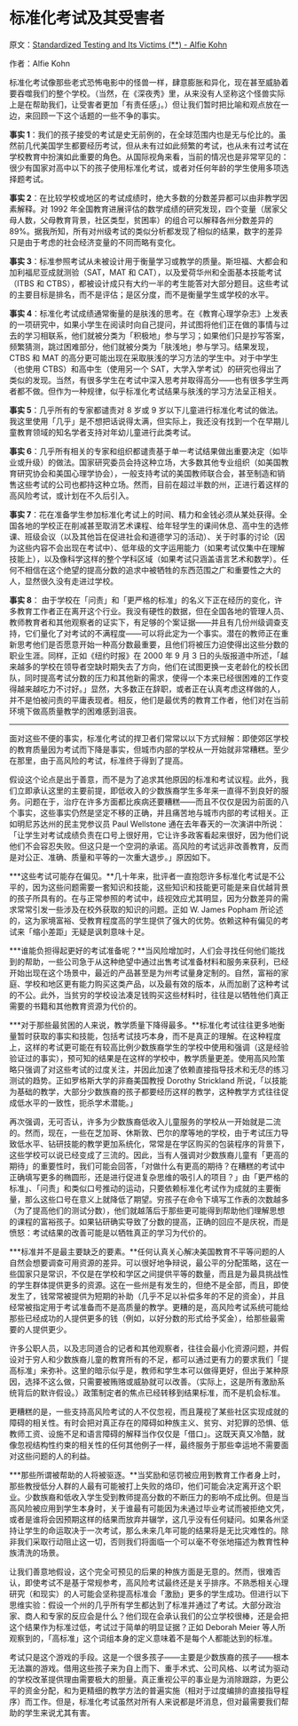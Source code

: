 # 标准化考试及其受害者

原文：[Standardized Testing and Its Victims (**) - Alfie Kohn](https://www.alfiekohn.org/article/standardized-testing-victims/)

作者：Alfie Kohn

标准化考试像那些老式恐怖电影中的怪兽一样，肆意膨胀和异化，现在甚至威胁着要吞噬我们的整个学校。（当然，在《深夜秀》里，从来没有人坚称这个怪兽实际上是在帮助我们，让受害者更加「有责任感」。）但让我们暂时把比喻和观点放在一边，来回顾一下这个话题的一些不争的事实。

**事实 1**：我们的孩子接受的考试是史无前例的，在全球范围内也是无与伦比的。虽然前几代美国学生都要经历考试，但从未有过如此频繁的考试，也从未有过考试在学校教育中扮演如此重要的角色。从国际视角来看，当前的情况也是非常罕见的：很少有国家对高中以下的孩子使用标准化考试，或者对任何年龄的学生使用多项选择题考试。

**事实 2**：在比较学校或地区的考试成绩时，绝大多数的分数差异都可以由非教学因素解释。对 1992 年全国教育进展评估的数学成绩的研究发现，四个变量（居家父母人数，父母教育背景，社区类型，贫困率）的组合可以解释各州分数差异的 89%。据我所知，所有对州级考试的类似分析都发现了相似的结果，数字的差异只是由于考虑的社会经济变量的不同而略有变化。

**事实 3**：标准参照考试从未被设计用于衡量学习或教学的质量。斯坦福、大都会和加利福尼亚成就测验（SAT，MAT 和 CAT），以及爱荷华州和全面基本技能考试（ITBS 和 CTBS），都被设计成只有大约一半的考生能答对大部分题目。这些考试的主要目标是排名，而不是评估；是区分度，而不是衡量学生或学校的水平。

**事实 4**：标准化考试成绩通常衡量的是肤浅的思考。在《教育心理学杂志》上发表的一项研究中，如果小学生在阅读时向自己提问，并试图将他们正在做的事情与过去的学习相联系，他们就被分类为「积极地」参与学习；如果他们只是抄写答案，频繁猜测，跳过困难部分，他们就被分类为「肤浅地」参与学习。结果发现，CTBS 和 MAT 的高分更可能出现在采取肤浅的学习方法的学生中。对于中学生（也使用 CTBS）和高中生（使用另一个 SAT，大学入学考试）的研究也得出了类似的发现。当然，有很多学生在考试中深入思考并取得高分——也有很多学生两者都不做。但作为一种规律，似乎标准化考试结果与肤浅的学习方法呈正相关。

**事实 5**：几乎所有的专家都谴责对 8 岁或 9 岁以下儿童进行标准化考试的做法。我这里使用「几乎」是不想把话说得太满，但实际上，我还没有找到一个在早期儿童教育领域的知名学者支持对年幼儿童进行此类考试。

**事实 6**：几乎所有相关的专家和组织都谴责基于单一考试结果做出重要决定（如毕业或升级）的做法。国家研究委员会持这种立场，大多数其他专业组织（如美国教育研究协会和美国心理学协会），一般支持考试的美国教师联合会，甚至制造和销售这些考试的公司也都持这种立场。然而，目前在超过半数的州，正进行着这样的高风险考试，或计划在不久后引入。

**事实 7**：花在准备学生参加标准化考试上的时间、精力和金钱必须从某处获得。全国各地的学校正在削减甚至取消艺术课程、给年轻学生的课间休息、高中生的选修课、班级会议（以及其他旨在促进社会和道德学习的活动）、关于时事的讨论（因为这些内容不会出现在考试中）、低年级的文字运用能力（如果考试仅集中在理解技能上），以及像科学这样的整个学科区域（如果考试只涵盖语言艺术和数学）。任何不相信在这个绝望的提高分数的追求中被牺牲的东西范围之广和重要性之大的人，显然很久没有走进过学校。

**事实 8**： 由于学校在「问责」和「更严格的标准」的名义下正在经历的变化，许多教育工作者正在离开这个行业。我没有硬性的数据，但在全国各地的管理人员、教师教育者和其他观察者的证实下，有足够的个案证据——并且有几份州级调查支持，它们量化了对考试的不满程度——可以将此定为一个事实。潜在的教师正在重新思考他们是否愿意开始一种高分数最重要，且他们将被压力迫使得出这些分数的职业生涯。同样，正如《纽约时报》在 2000 年 9 月 3 日的头版报道中所述，「越来越多的学校在领导者空缺时期失去了方向，他们在试图更换一支老龄化的校长团队，同时提高考试分数的压力和其他新的需求，使得一个本来已经很困难的工作变得越来越吃力不讨好。」显然，大多数正在辞职，或者正在认真考虑这样做的人，并不是怕被问责的平庸表现者。相反，他们是最优秀的教育工作者，他们对在当前环境下做高质量教学的困难感到沮丧。

*****

面对这些不便的事实，标准化考试的捍卫者们常常以以下方式辩解：即使郊区学校的教育质量因为考试而下降是事实，但城市内部的学校从一开始就非常糟糕。至少在那里，由于高风险的考试，标准终于得到了提高。

假设这个论点是出于善意，而不是为了追求其他原因的标准和考试议程。此外，我们立即承认这里的主要前提，即低收入的少数族裔学生多年来一直得不到良好的服务。问题在于，治疗在许多方面都比疾病还要糟糕——而且不仅仅是因为前面的八个事实，这些事实仍然是坚定不移的正确，并且痛苦地与城市内部的考试相关。正如明尼苏达州的民主党参议员 Paul Wellstone 通在去年春天的一次演讲中所说：「让学生对考试成绩负责在口号上很好用，它让许多政客看起来很好，因为他们说他们不会容忍失败。但这只是一个空洞的承诺。高风险的考试远非改善教育，反而是对公正、准确、质量和平等的一次重大退步。」原因如下。

***这些考试可能存在偏见。**几十年来，批评者一直抱怨许多标准化考试是不公平的，因为这些问题需要一套知识和技能，这些知识和技能更可能是来自优越背景的孩子所具有的。在与正常参照的考试中，歧视效应尤其明显，因为分数差异的需求常常引发一些涉及在校外获取的知识的问题。正如 W. James Popham 所论述的，这为家境富裕、受教育程度高的学生提供了强大的优势。依赖这种有偏见的考试来「缩小差距」无疑是讽刺意味十足。

***谁能负担得起更好的考试准备呢？**当风险增加时，人们会寻找任何他们能找到的帮助，一些公司急于从这种绝望中通过出售考试准备材料和服务来获利，已经开始出现在这个场景中，最近的产品甚至是为州考试量身定制的。自然，富裕的家庭、学校和地区更有能力购买这类产品，以及最有效的版本，从而加剧了这种考试的不公。此外，当贫穷的学校设法凑足钱购买这些材料时，往往是以牺牲他们真正需要的书籍和其他教育资源为代价的。

***对于那些最贫困的人来说，教学质量下降得最多。**标准化考试往往更多地衡量暂时获取的事实和技能，包括考试技巧本身，而不是真正的理解。在这种程度上，这样的考试更可能在有较高比例少数族裔学生的学校中使用和强调（这是经验验证过的事实），预可知的结果是在这样的学校中，教学质量更差。使用高风险策略只强调了对这些考试的过度关注，并因此加速了依赖直接指导技术和无尽的练习测试的趋势。正如罗格斯大学的非裔美国教授 Dorothy Strickland 所说，「以技能为基础的教学，大部分少数族裔的孩子都要经历这样的教学，这种教学方式往往促成低水平的一致性，扼杀学术潜能。」

再次强调，无可否认，许多为少数族裔低收入儿童服务的学校从一开始就是二流的。然而，现在，一些在芝加哥、休斯敦、巴尔的摩等地的学校，由于考试压力导致低水平、钻研技能的教学更加系统化，常常是在学区购买的包装程序的背景下，这些学校可以说已经变成了三流的。因此，当有人强调对少数族裔儿童有「更高的期待」的重要性时，我们可能会回答，「对做什么有更高的期待？在糟糕的考试中正确填写更多的椭圆形，还是进行促进复杂思维的吸引人的项目？」由「更严格的标准」、「问责」和类似口号推动的运动，只要依赖标准化考试作为成就的主要衡量，那么这些口号在意义上就降低了期望。穷孩子在命令下填写工作表的次数越多（为了提高他们的测试分数），他们就越落后于那些更可能得到帮助他们理解思想的课程的富裕孩子。如果钻研确实导致了分数的提高，正确的回应不是庆祝，而是愤怒：考试结果的改善可能是以牺牲真正的学习为代价的。

***标准并不是最主要缺乏的要素。**任何认真关心解决美国教育不平等问题的人自然会想要调查可用资源的差异。可以很好地争辩说，最公平的分配策略，这在一些国家只是常识，不仅是在学校和学区之间提供平等的数量，而且是为最具挑战性的学生群体提供更多的资源。这在一些州是有发生的，但绝不是全部，而且，即使发生了，钱常常被提供为短期的补助（几乎不足以补偿多年的不足的资金），并且经常被指定用于考试准备而不是高质量的教学。更糟的是，高风险考试系统可能给那些已经成功的人提供更多的钱（例如，以好分数的形式给予奖金），给那些最需要的人提供更少。

许多公职人员，以及志同道合的记者和其他观察者，往往会最小化资源问题，并假设对于穷人和少数族裔儿童的教育所有的不足，都可以通过更有力的要求我们「提高标准」来弥补。这里的暗示似乎是，教师和学生本可以做得更好，但出于某种原因，选择不这么做，只需要被贿赂或威胁就可以改善。（实际上，这是所有激励系统背后的默许假设。）政策制定者的焦点已经转移到结果标准，而不是机会标准。

更糟糕的是，一些支持高风险考试的人不仅忽视，而且蔑视了某些社区实现成就的障碍的相关性。有时会把对真正存在的障碍如种族主义、贫穷、对犯罪的恐惧、低教师工资、设施不足和语言障碍的解释当作仅仅是「借口」。这既天真又冷酷，就像忽视结构性约束的相关性的任何其他例子一样，最终服务于那些幸运地不需要面对这些问题的人的利益。

***那些所谓被帮助的人将被驱逐。**当奖励和惩罚被应用到教育工作者身上时，那些教授低分人群的人最有可能被打上失败的烙印，他们可能会决定离开这个职业。少数族裔和低收入学生受到教师提高分数的不断压力的影响不成比例。但是当高风险被应用到学生本身时，关于谁最有可能因为未通过毕业考试而被拒绝文凭，或者是谁将会因预期这样的结果而放弃并辍学，这几乎没有任何疑问。如果各州坚持让学生的命运取决于一次考试，那么未来几年可能的结果将是无比灾难性的。除非我们采取行动阻止这一切，否则我们将面临一个可以毫不夸张地描述为教育性种族清洗的场景。

让我们善意地假设，这个完全可预见的后果的种族方面是无意的。然而，很难否认，即使考试不是基于常规参考，高风险考试最终还是关乎排序。不熟悉相关心理研究（和现实）的人可能会坚称提高标准会「激励」更多的学生成功。但进行以下思维实验：假设一个州的几乎所有学生都达到了标准并通过了考试。大部分政治家、商人和专家的反应会是什么？他们现在会承认我们的公立学校很棒，还是会把这个结果作为标准过低，考试过于简单的明显证据？正如 Deborah Meier 等人所观察到的，「高标准」这个词组本身的定义意味着不是每个人都能达到的标准。

考试只是这个游戏的手段。这是一个很多孩子——主要是少数族裔的孩子——根本无法赢的游戏。借用这些孩子来为自上而下、重手术式、公司风格、以考试为驱动的学校改革提供理由需要极大的胆量。真正重视公平的事业是为消除跟踪，为更公平的资金分配，和为更精细的教学方法的普遍实施（相对于过度编排的直接指导程序）而工作。但是，标准化考试虽然对所有人来说都是坏消息，但对最需要我们帮助的学生来说尤其有害。